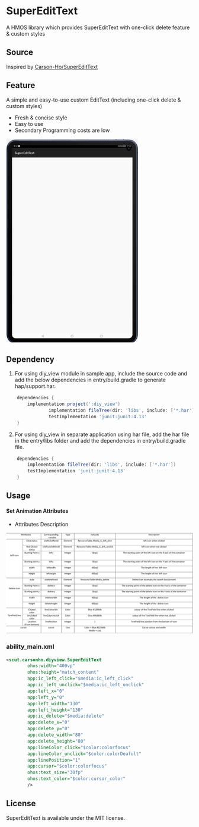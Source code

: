 # SuperEditText

A HMOS library which provides SuperEditText with one-click delete feature & custom styles

## Source
Inspired by [Carson-Ho/SuperEditText](https://github.com/Carson-Ho/SuperEditText)

## Feature
A simple and easy-to-use custom EditText (including one-click delete & custom styles)
- Fresh & concise style
- Easy to use
- Secondary Programming costs are low

<img src="screenshots/SuperEditText.gif" width="356">

## Dependency
1. For using diy_view module in sample app, include the source code and add the below dependencies in entry/build.gradle to generate hap/support.har.
```groovy
	dependencies {
		implementation project(':diy_view')
                implementation fileTree(dir: 'libs', include: ['*.har'])
                testImplementation 'junit:junit:4.13'
	}
```
2. For using diy_view in separate application using har file, add the har file in the entry/libs folder and add the dependencies in entry/build.gradle file.
```groovy
	dependencies {
		implementation fileTree(dir: 'libs', include: ['*.har'])
		testImplementation 'junit:junit:4.13'
	}
```

## Usage

#### Set Animation Attributes
- Attributes Description

<img src="screenshots/Table.png">

### ability_main.xml
```xml
<scut.carsonho.diyview.SuperEditText
        ohos:width="400vp"
        ohos:height="match_content"
        app:ic_left_click="$media:ic_left_click"
        app:ic_left_unclick="$media:ic_left_unclick"
        app:left_x="0"
        app:left_y="0"
        app:left_width="130"
        app:left_height="130"
        app:ic_delete="$media:delete"
        app:delete_x="0"
        app:delete_y="0"
        app:delete_width="80"
        app:delete_height="80"
        app:lineColor_click="$color:colorfocus"
        app:lineColor_unclick="$color:colorDeafult"
        app:linePosition="1"
        app:cursor="$color:colorfocus"
        ohos:text_size="30fp"
        ohos:text_color="$color:cursor_color"
        />
```

## License
SuperEditText is available under the MIT license.
